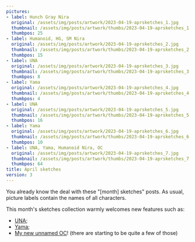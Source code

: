 ```yaml
---
pictures:
- label: Hunch Gray Nira
  original: /assets/img/posts/artwork/2023-04-19-aprsketches_1.jpg
  thumbnail: /assets/img/posts/artwork/thumbs/2023-04-19-aprsketches_1.jpg
  thumbpos: 25
- label: Humanoid, HG, SM Nira
  original: /assets/img/posts/artwork/2023-04-19-aprsketches_2.jpg
  thumbnail: /assets/img/posts/artwork/thumbs/2023-04-19-aprsketches_2.jpg
  thumbpos: 15
- label: UNA
  original: /assets/img/posts/artwork/2023-04-19-aprsketches_3.jpg
  thumbnail: /assets/img/posts/artwork/thumbs/2023-04-19-aprsketches_3.jpg
  thumbpos: 8
- label: Yama
  original: /assets/img/posts/artwork/2023-04-19-aprsketches_4.jpg
  thumbnail: /assets/img/posts/artwork/thumbs/2023-04-19-aprsketches_4.jpg
  thumbpos: 4
- label: UNA
  original: /assets/img/posts/artwork/2023-04-19-aprsketches_5.jpg
  thumbnail: /assets/img/posts/artwork/thumbs/2023-04-19-aprsketches_5.jpg
  thumbpos: 16
- label: Yama
  original: /assets/img/posts/artwork/2023-04-19-aprsketches_6.jpg
  thumbnail: /assets/img/posts/artwork/thumbs/2023-04-19-aprsketches_6.jpg
  thumbpos: 10
- label: UNA, Yama, Humanoid Nira, OC
  original: /assets/img/posts/artwork/2023-04-19-aprsketches_7.jpg
  thumbnail: /assets/img/posts/artwork/thumbs/2023-04-19-aprsketches_7.jpg
  thumbpos: 64
title: April sketches
version: 3
---
```

You already know the deal with these "[month] sketches" posts.
As usual, picture labels contain the names of all characters.

This month's sketches collection warmly welcomes new features such as:
* [UNA](/artwork/2023-04-08-una);
* [Yama](/artwork/2023-04-17-yamaaaaa);
* [My new unnamed OC](/artwork/2023-04-01-silhousketch)! (there are starting to be quite a few of those)
